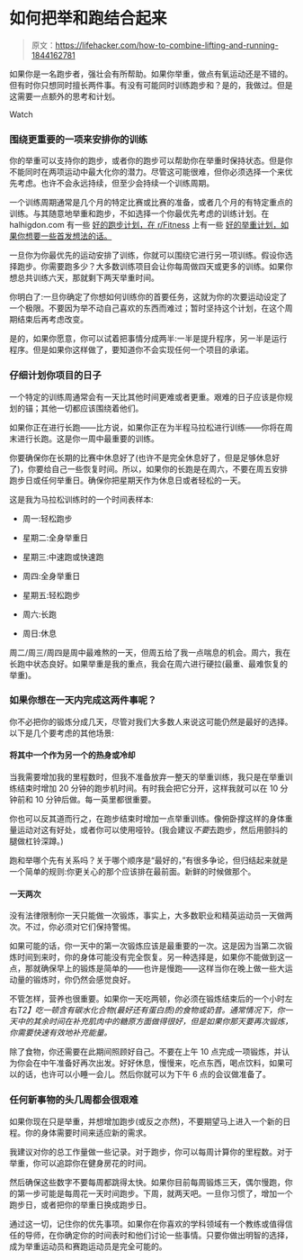 # 如何把举和跑结合起来

> 原文：<https://lifehacker.com/how-to-combine-lifting-and-running-1844162781>

如果你是一名跑步者，强壮会有所帮助。如果你举重，做点有氧运动还是不错的。但有时你只想同时擅长两件事。有没有可能同时训练跑步和？是的，我做过。但是这需要一点额外的思考和计划。

Watch

### 围绕更重要的一项来安排你的训练

你的举重可以支持你的跑步，或者你的跑步可以帮助你在举重时保持状态。但是你不能同时在两项运动中最大化你的潜力。尽管这可能很难，但你必须选择一个来优先考虑。也许不会永远持续，但至少会持续一个训练周期。

一个训练周期通常是几个月的特定比赛或比赛的准备，或者几个月的有特定重点的训练。与其随意地举重和跑步，不如选择一个你最优先考虑的训练计划。在 halhigdon.com 有一些 [好的跑步计划，在 r/Fitness](https://www.halhigdon.com/training/) 上有一些 [好的举重计划，如果你想要一些首发想法的话。](https://thefitness.wiki/routines/strength-training-muscle-building/)

一旦你为你最优先的运动安排了训练，你就可以围绕它进行另一项训练。假设你选择跑步。你需要跑多少？大多数训练项目会让你每周做四天或更多的训练。如果你想总共训练六天，那就剩下两天举重时间。

你明白了:一旦你确定了你想如何训练你的首要任务，这就为你的次要运动设定了一个极限。不要因为举不动自己喜欢的东西而难过；暂时坚持这个计划，在这个周期结束后再考虑改变。

是的，如果你愿意，你可以试着把事情分成两半:一半是提升程序，另一半是运行程序。但是如果你这样做了，要知道你不会实现任何一个项目的承诺。

### 仔细计划你项目的日子

一个特定的训练周通常会有一天比其他时间更难或者更重。艰难的日子应该是你规划的锚；其他一切都应该围绕着他们。

如果你正在进行长跑——比方说，如果你正在为半程马拉松进行训练——你将在周末进行长跑。这是你一周中最重要的训练。

你要确保你在长期的比赛中休息好了(也许不是完全休息好了，但是足够休息好了)，你要给自己一些恢复时间。所以，如果你的长跑是在周六，不要在周五安排跑步日或任何举重日。确保你把星期天作为休息日或者轻松的一天。

这是我为马拉松训练时的一个时间表样本:

*   周一:轻松跑步
*   星期二:全身举重日
*   星期三:中速跑或快速跑
*   周四:全身举重日

*   星期五:轻松跑步
*   周六:长跑
*   周日:休息

周二/周三/周四是周中最难熬的一天，但周五给了我一点喘息的机会。周六，我在长跑中状态良好。如果举重是我的重点，我会在周六进行硬拉(最重、最难恢复的举重)。

### 如果你想在一天内完成这两件事呢？

你不必把你的锻炼分成几天，尽管对我们大多数人来说这可能仍然是最好的选择。以下是几个要考虑的其他场景:

#### 将其中一个作为另一个的热身或冷却

当我需要增加我的里程数时，但我不准备放弃一整天的举重训练，我只是在举重训练结束时增加 20 分钟的跑步机时间。有时我会把它分开，这样我就可以在 10 分钟前和 10 分钟后做。每一英里都很重要。

你也可以反其道而行之，在跑步结束时增加一点举重训练。像俯卧撑这样的身体重量运动对这有好处，或者你可以使用哑铃。(我会建议*不要*去跑步，然后用颤抖的腿做杠铃深蹲。)

跑和举哪个先有关系吗？关于哪个顺序是“最好的，”有很多争论，但归结起来就是一个简单的规则:你更关心的那个应该排在最前面。新鲜的时候做那个。

#### 一天两次

没有法律限制你一天只能做一次锻炼，事实上，大多数职业和精英运动员一天做两次。不过，你必须对它们保持警惕。

如果可能的话，你一天中的第一次锻炼应该是最重要的一次。这是因为当第二次锻炼时间到来时，你的身体可能没有完全恢复。另一种选择是，如果你不能做到这一点，那就确保早上的锻炼是简单的——也许是慢跑——这样当你在晚上做一些大运动量的锻炼时，你仍然会感觉良好。

不管怎样，营养也很重要。如果你一天吃两顿，你必须在锻炼结束后的一个小时左右*T2】吃一顿含有碳水化合物(最好还有蛋白质)的食物或奶昔。通常情况下，你一天中的其余时间在补充肌肉中的糖原方面做得很好，但是如果你那天要再次锻炼，你需要快速有效地补充能量。*

除了食物，你还需要在此期间照顾好自己。不要在上午 10 点完成一项锻炼，并认为你会在中午准备好再次出发。好好休息，慢慢来，吃点东西，喝点饮料，如果可以的话，也许可以小睡一会儿。然后你就可以为下午 6 点的会议做准备了。

### 任何新事物的头几周都会很艰难

如果你现在只是举重，并想增加跑步(或反之亦然)，不要期望马上进入一个新的日程。你的身体需要时间来适应新的需求。

我建议对你的总工作量做一些记录。对于跑步，你可以每周计算你的里程数。对于举重，你可以追踪你在健身房花的时间。

然后确保这些数字不要每周都跳得太快。如果你目前每周锻炼三天，偶尔慢跑，你的第一步可能是每周花一天时间跑步。下周，就两天吧。一旦你习惯了，增加一个跑步日，或者把你的举重日换成跑步日。

通过这一切，记住你的优先事项。如果你在你喜欢的学科领域有一个教练或值得信任的导师，在你确定你的时间表时和他们讨论一些事情。只要你做出明智的选择，成为举重运动员和赛跑运动员是完全可能的。